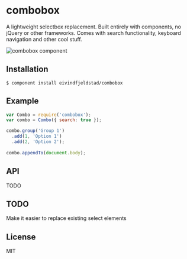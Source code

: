 # combobox
A lightweight selectbox replacement. Built entirely with components, no jQuery or other frameworks. Comes with search functionality, keyboard navigation and other cool stuff.

![combobox component](http://f.cl.ly/items/131l0F0A3W3A2d312K1s/combobox.png)

## Installation
    $ component install eivindfjeldstad/combobox

## Example
```js
var Combo = require('combobox');
var combo = Combo({ search: true });

combo.group('Group 1')
  .add(1, 'Option 1')
  .add(2, 'Option 2');
  
combo.appendTo(document.body);
```

## API
TODO
  
## TODO
Make it easier to replace existing select elements

## License
MIT
